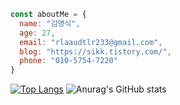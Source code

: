 
```javascript
const aboutMe = {
  name: "김명식",
  age: 27,
  email: "rlaaudtlr233@gmail.com",
  blog: "https://sikk.tistory.com/",
  phone: "010-5754-7220"
}
```
[![Top Langs](https://github-readme-stats.vercel.app/api/top-langs/?username=M-Sik&layout=compact)](https://github.com/M-sik/github-readme-stats)
![Anurag's GitHub stats](https://github-readme-stats.vercel.app/api?username=M-Sik&show_icons=true&theme=radical)

